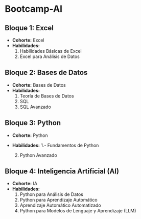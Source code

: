 # Bootcamp-AI

## Bloque 1: Excel
- **Cohorte:** Excel
- **Habilidades:**
  1. Habilidades Básicas de Excel
  2. Excel para Análisis de Datos
## Bloque 2: Bases de Datos
- **Cohorte:** Bases de Datos
- **Habilidades:**
  1. Teoría de Bases de Datos
  2. SQL
  3. SQL Avanzado

## Bloque 3: Python
- **Cohorte:** Python
- **Habilidades:**
  1.- Fundamentos de Python
  
  2. Python Avanzado

## Bloque 4: Inteligencia Artificial (AI)
- **Cohorte:** IA
- **Habilidades:**
  1. Python para Análisis de Datos
  2. Python para Aprendizaje Automático
  3. Aprendizaje Automático Automatizado
  4. Python para Modelos de Lenguaje y Aprendizaje (LLM)
